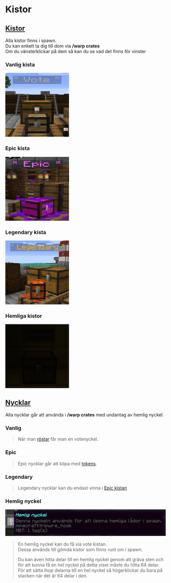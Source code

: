 # Kistor

## <ins>Kistor</ins>
Alla kistor finns i spawn.  
Du kan enkelt ta dig till dom via **/warp crates**  
Om du vänsterklickar på dem så kan du se vad det finns för vinster  

### Vanlig kista
<img src="../bilder/votecrate.png" width="200" height="200"/>  
  
### Epic kista
<img src="../bilder/epiccrate.png" width="200" height="200"/>  
  
### Legendary kista
<img src="../bilder/legendarycrate.png" width="200" height="200"/>  
  
### Hemliga kistor
<img src="../bilder/hemlig_kista.png" width="200" height="200"/>  
  
## <ins>Nycklar</ins>
Alla nycklar går att använda i **/warp crates** med undantag av hemlig nyckel.
  
### Vanlig
>När man [röstar](/?id=rösta) får man en votenyckel.  
  
### Epic
>Epic nycklar går att köpa med [tokens](tokens).   
  
### Legendary  
>Legendary nycklar kan du endast vinna i [Epic kistan](epic-crate)  
  
### Hemlig nyckel  
<img src="../bilder/hemlig_nyckel.png"/>
  
>En hemlig nyckel kan du få via vote kistan.  
>Dessa används till gömda kistor som finns runt om i spawn.  
>
>Du kan även hitta delar till en hemlig nyckel genom att gräva sten och för att kunna få en hel nyckel på detta viset måste du hitta 64 delar.  
>För att sätta ihop delarna till en hel nyckel så högerklickar du bara på stacken när det är 64 delar i den.   